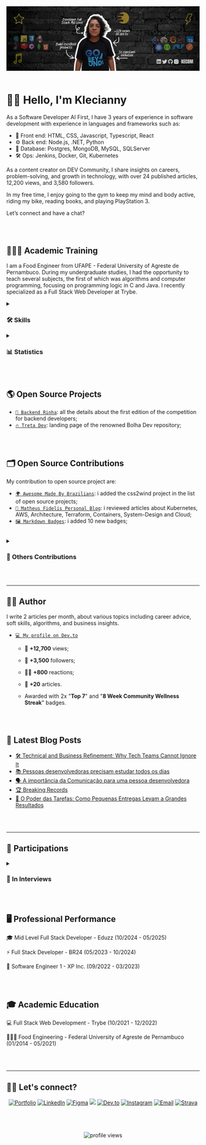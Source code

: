 <img title="My social networks" alt="My social networks" src="./assets/Couver-2025.png" />

<br>
<br>

# 👋🏽 Hello, I'm Klecianny

As a Software Developer AI First, I have 3 years of experience in software development with experience in languages and frameworks such as:

- 🎨 Front end: HTML, CSS, Javascript, Typescript, React
- ⚙️ Back end: Node.js, .NET, Python
- 💾 Database: Postgres, MongoDB, MySQL, SQLServer
- 🛠️ Ops: Jenkins, Docker, Git, Kubernetes

As a content creator on DEV Community, I share insights on careers, problem-solving, and growth in technology, with over 24 published articles, 12,200 views, and 3,580 followers.

In my free time, I enjoy going to the gym to keep my mind and body active, riding my bike, reading books, and playing PlayStation 3.

Let’s connect and have a chat?

<br>
<br>

## 👩🏽‍🎓 Academic Training

I am a Food Engineer from UFAPE - Federal University of Agreste de Pernambuco. During my undergraduate studies, I had the opportunity to teach several subjects, the first of which was algorithms and computer programming, focusing on programming logic in C and Java. I recently specialized as a Full Stack Web Developer at Trybe.

<details>
  <summary><h3>🛠 Skills</h3></summary>
<p>
<div>
<h4>Languages</h4>
<img title="JavaScript" alt="JavaScript" height="40" width="40" src="https://raw.githubusercontent.com/devicons/devicon/master/icons/javascript/javascript-plain.svg" />
<img title="TypeScript" alt="TypeScript" height="40" width="40" src="https://raw.githubusercontent.com/devicons/devicon/master/icons/typescript/typescript-original.svg" />
<img title="Python" alt="Python" height="40" width="40" src="https://cdn.jsdelivr.net/gh/devicons/devicon/icons/python/python-original.svg" />
  
<br>

<h4>Frontend Tools</h4>
<img title="HTML" alt="HTML" height="40" width="40" src="https://raw.githubusercontent.com/devicons/devicon/master/icons/html5/html5-original.svg" />
<img title="CSS" alt="CSS" height="40" width="40" src="https://raw.githubusercontent.com/devicons/devicon/master/icons/css3/css3-original.svg" />
<img title="React" alt="React" height="40" width="40" src="https://raw.githubusercontent.com/devicons/devicon/master/icons/react/react-original.svg" />
<img title="Redux" alt="Redux" height="40" width="40" src="https://raw.githubusercontent.com/devicons/devicon/master/icons/redux/redux-original.svg" />
<img title="Bootstrap" alt="Bootstrap" width="40" height="40" src="https://cdn.jsdelivr.net/gh/devicons/devicon/icons/bootstrap/bootstrap-original.svg" />
<img title="Ant Design" alt="Ant Design" height="40" width="40" src="https://cdn.jsdelivr.net/gh/devicons/devicon@latest/icons/antdesign/antdesign-original.svg" />
<img title="Material UI" alt="Material UI" height="40" width="40" src="https://cdn.jsdelivr.net/gh/devicons/devicon@latest/icons/materialui/materialui-original.svg" />         
<img title="Tailwindcss" alt="Tailwindcss" height="40" width="40" src="https://cdn.jsdelivr.net/gh/devicons/devicon@latest/icons/tailwindcss/tailwindcss-original.svg" />

<br>
  
<h4>Backend Tools</h4>
<img title="Node.JS" alt="Node.JS" height="40" width="40" src="https://cdn.jsdelivr.net/gh/devicons/devicon/icons/nodejs/nodejs-original.svg" />
<img title="MySQL" alt="MySQL" height="40" width="40" src="https://cdn.jsdelivr.net/gh/devicons/devicon/icons/mysql/mysql-original.svg" />
<img title="MongoDB" alt="MongoDB" height="40" width="40" src="https://cdn.jsdelivr.net/gh/devicons/devicon/icons/mongodb/mongodb-original.svg" />
<img title="PostgreSQL" alt="PostgreSQL" height="40" width="40" src="https://cdn.jsdelivr.net/gh/devicons/devicon/icons/postgresql/postgresql-original.svg" />
<img title="SQL Server" alt="SQL Server" height="40" width="40" src="https://cdn.jsdelivr.net/gh/devicons/devicon@latest/icons/microsoftsqlserver/microsoftsqlserver-original.svg" />
<img title="Django" alt="Django" height="40" width="40" src="https://cdn.jsdelivr.net/gh/devicons/devicon@latest/icons/django/django-plain.svg" />
<img title="Django Rest Framework" alt="Django Rest Framework" height="40" width="40" src="https://cdn.jsdelivr.net/gh/devicons/devicon@latest/icons/djangorest/djangorest-original.svg" />
<img title="DBeaver" alt="DBeaver" height="40" width="40" src="https://cdn.jsdelivr.net/gh/devicons/devicon@latest/icons/dbeaver/dbeaver-original.svg" />
<img title="Postman" alt="Postman" height="40" width="40" src="https://cdn.jsdelivr.net/gh/devicons/devicon@latest/icons/postman/postman-original.svg" />

<br>

<h4>Testing Tools</h4>
<img title="Jest" alt="Jest" height="40" width="40" src="https://raw.githubusercontent.com/devicons/devicon/master/icons/jest/jest-plain.svg" />
<img title="React Testing Library" alt="React Testing Library" width="40" height="40" src="https://testing-library.com/img/logo-large.png" />
<img title="Mocha" alt="Mocha" height="40" width="40" src="https://cdn.jsdelivr.net/gh/devicons/devicon/icons/mocha/mocha-plain.svg" />
<img title="Pytest" alt="Pytest" height="40" width="40" src="https://cdn.jsdelivr.net/gh/devicons/devicon/icons/pytest/pytest-original.svg" />

<br>

<h4>DevOps Tools</h4>
<img title="Docker" alt="Docker" height="40" width="40" src="https://raw.githubusercontent.com/devicons/devicon/master/icons/docker/docker-original.svg" />
<img title="Vercel" alt="Vercel" height="40" width="40" src="https://www.svgrepo.com/show/327408/logo-vercel.svg" />
<img title="Jenkins" alt="Jenkins" height="40" width="40" src="https://cdn.jsdelivr.net/gh/devicons/devicon@latest/icons/jenkins/jenkins-original.svg" />
<img title="Grafana" alt="Grafana" height="40" width="40" src="https://cdn.jsdelivr.net/gh/devicons/devicon@latest/icons/grafana/grafana-original.svg" />

<br>

<h4>Utility Tools</h4>
<img title="Linux" alt="Linux" width="40" height="40" src="https://raw.githubusercontent.com/devicons/devicon/master/icons/linux/linux-original.svg" />
<img title="Windows" alt="Windows" width="40" height="40" src="https://cdn.jsdelivr.net/gh/devicons/devicon@latest/icons/windows11/windows11-original.svg" />
<img title="Debian" alt="Debian" width="40" height="40" src="https://cdn.jsdelivr.net/gh/devicons/devicon/icons/debian/debian-original.svg" />
<img title="Apple" alt="Apple" width="40" height="40" src="https://cdn.jsdelivr.net/gh/devicons/devicon@latest/icons/apple/apple-original.svg" />     
<img title="Vscode" alt="Vscode" height="40" width="40" src="https://cdn.jsdelivr.net/gh/devicons/devicon/icons/vscode/vscode-original.svg" />
<img title="Jira" alt="Jira" height="40" width="40" src="https://cdn.jsdelivr.net/gh/devicons/devicon@latest/icons/jira/jira-original.svg" />

</div>
</p>
</details>

<details>
<summary><h3>📊 Statistics</h3></summary>

<table align="center" style="background-color: transparent;">
<tr border="none">
  <td colspan="2" align="center">
    <img width="100%" height="100%" src="https://github-profile-summary-cards.vercel.app/api/cards/profile-details?username=Kecbm&theme=radical" />
  </td>
</tr>
<tr border="none">
<td width="50%" align="center">
  <img width="100%" height="100%" align="center"  src="https://github-readme-stats.anuraghazra1.vercel.app/api/top-langs/?username=kecbm&theme=radical&hide_border=false&no-bg=true&no-frame=true&langs_count=10&layout=compact"/>
</td>

<td width="50%" align="center">
  <img width="100%" height="100%" src="https://github-readme-stats.vercel.app/api?username=Kecbm&theme=radical&hide_border=true" />
</td>
</tr>
</table>

</details>

<br>
<br>

<!--
## 👩🏽‍💻 Professional

I am currently a Mid Level Full Stack Developer at 

<br>
<br>
-->

## 🌎 Open Source Projects

- [`🐓 Backend Rinha`](https://rinhadebackend.vercel.app/): all the details about the first edition of the competition for backend developers;
- [`🔥 Treta Dev`](https://tretadev.vercel.app/): landing page of the renowned Bolha Dev repository;

<br>
<br>

## 🗂️ Open Source Contributions

My contribution to open source project are:

- [`🌍 Awesome Made By Brazilians`](https://github.com/felipefialho/awesome-made-by-brazilians/pull/182): i added the css2wind project in the list of open source projects;
- [`🦕 Matheus Fidelis Personal Blog`](https://github.com/msfidelis/personal-blog): i reviewed articles about Kubernetes, AWS, Architecture, Terraform, Containers, System-Design and Cloud;
- [`🖼️ Markdown Badges`](https://github.com/Ileriayo/markdown-badges/pull/805): i added 10 new badges;

<br>

<details>
  <summary><h3>📑 Others Contributions</h3></summary>

  - [`🎨 KawaiiLogos`](https://github.com/SAWARATSUKI/KawaiiLogos/pull/197): I add the português README translation;
  - [`🐧 Frontend Rinha`](https://github.com/codante-io/rinha-frontend/pull/28): i organized the list of JSON files in ascending order according to size and added this information to the list;
  - [`🆘 SOS Enchentes`](https://github.com/sidssouza/sos-enchentes/pull/1): i improved the pop-up design by adding a closed icon;
</details>

<br>
<br>

----

## ✍🏾 Author

I write 2 articles per month, about various topics including career advice, soft skills, algorithms, and business insights.

- [`💻 My profile on Dev.to`](https://dev.to/kecbm)
  
  - 👀 **+12,700** views;
  - 👥 **+3,500** followers;
  - 👍🏾 **+800** reactions;
  - 📰 **+20** articles.
 
  - Awarded with 2x "**Top 7**" and "**8 Week Community Wellness Streak**" badges.
 
<br>
<br>

## 📖 Latest Blog Posts

<ul>
<li><a href="https://dev.to/kecbm/technical-and-business-refinement-why-tech-teams-cannot-ignore-it-43i5" target="_blank">🛠️ Technical and Business Refinement: Why Tech Teams Cannot Ignore It</a></li>
<li><a href="https://dev.to/kecbm/pessoas-desenvolvedoras-precisam-estudar-todos-os-dias-5dea" target="_blank">📚 Pessoas desenvolvedoras precisam estudar todos os dias</a></li>
<li><a href="https://dev.to/kecbm/a-importancia-da-comunicacao-para-uma-pessoa-desenvolvedora-4349" target="_blank">🗣️  A importância da Comunicação para uma pessoa desenvolvedora</a></li>
<li><a href="https://dev.to/kecbm/breaking-records-55ji" target="_blank">🏆 Breaking Records</a></li>
<li><a href="https://dev.to/kecbm/o-poder-das-tarefas-como-pequenas-entregas-levam-a-grandes-resultados-2of6" target="_blank">🧩 O Poder das Tarefas: Como Pequenas Entregas Levam a Grandes Resultados</a></li>
</ul>

<br>
<br>

----

## 🤠 Participations

<details>
<summary><h3>🎥 In Interviews</h3></summary>

- 💾 <a href="https://www.twitch.tv/videos/2435200518" target="_blank">Palestra De Volta ao Código no GitHub Brasil</a>
- 💻 <a href="https://www.linkedin.com/posts/kooperecooperativa_na-koopere-acreditamos-na-melhoria-cont%C3%ADnua-activity-7287448880298782721-nER5/?utm_source=share&utm_medium=member_desktop" target="_blank">Experiência de trabalho na Koopere</a>
- 💜 <a href="https://www.instagram.com/reel/C1UtOU5LvUY/?utm_source=ig_web_copy_link&igsh=MzRlODBiNWFlZA%3D%3D" target="_blank">Como a UX para Minas Pretas fez diferença na minha vida em 2023</a>
- 👩🏾‍💻 <a href="https://g1.globo.com/tecnologia/noticia/2023/05/10/ja-incentivo-meus-filhos-comeco-pode-ser-frustrante-profissionais-contam-como-e-trabalhar-com-programacao.ghtml" target="_blank">Profissionais contam como é trabalhar com programação - Globo</a>
- 🤖 <a href="https://www.youtube.com/watch?v=Tonfpy4eQFY&list=PLw0GGb7tHTHv3gdy39NrOrLh7TrnqjUrL" target="_blank">Série Muito além do código - XP Inc.</a>
  
</details>

<br>
<br>

## 🖥 Professional Performance

<!-- ⚖️ -->

🎓 Mid Level Full Stack Developer - Eduzz (10/2024 - 05/2025)

⚡ Full Stack Developer - BR24 (05/2023 - 10/2024)

🏦 Software Engineer 1 - XP Inc. (09/2022 - 03/2023)

<!-- 🎷 Saxophonist at the Manoel Rabelo Orchestra - Garanhuns City Hall (01/2017 - 12/2020) -->

<br>
<br>

## 🎓 Academic Education

💻 Full Stack Web Development - Trybe (10/2021 - 12/2022)

👩🏽‍🔬 Food Engineering - Federal University of Agreste de Pernambuco (01/2014 - 05/2021)

<br>
<br>

----

## 🤝🏾 Let's connect?

<div align="center" style="display: inline_block">
<a href="https://kleciannymelo.vercel.app/" target="_blank"><img title="Portfolio" alt="Portfolio" src="https://img.shields.io/badge/-Portfólio-06D6A0?style=for-the-badge" target="_blank"></a>
<a href="https://www.linkedin.com/in/kecbm/" target="_blank"><img title="LinkedIn" alt="LinkedIn" src="https://img.shields.io/badge/-LinkedIn-%230077B5?style=for-the-badge&logo=linkedin&logoColor=white" target="_blank"></a> 
<a href="https://www.figma.com/@kecbm" target="_blank"><img title="Figma" alt="Figma" src="https://img.shields.io/badge/Figma-F24E1E?style=for-the-badge&logo=figma&logoColor=white" target="_blank"></a>
<a href="https://twitter.com/Kecbm" target="_blank"><img src="https://img.shields.io/badge/Twitter-1DA1F2?style=for-the-badge&logo=twitter&logoColor=white" target="_blank"></a>
<!-- <a href="https://bsky.app/profile/kecbm.bsky.social" target="_blank"><img title="Bluesky" alt="Bluesky" src="https://img.shields.io/badge/Bluesky-0285FF?logo=bluesky&logoColor=fff&style=for-the-badge" target="_blank"></a> -->
<a href="https://dev.to/kecbm" target="_blank"><img title="Dev.to" alt="Dev.to" src="https://img.shields.io/static/v1?message=dev.to&logo=dev.to&label=&color=0A0A0A&logoColor=white&labelColor=&style=for-the-badge" /></a>
<a href="https://www.instagram.com/kecbm/" target="_blank"><img title="Instagram" alt="Instagram" src="https://img.shields.io/badge/-Instagram-%23E4405F?style=for-the-badge&logo=instagram&logoColor=white" target="_blank"></a>
<a href="mailto:kleciannymelo@gmail.com"><img title="Email" alt="Email" src="https://img.shields.io/badge/Gmail-C00021?style=for-the-badge&logo=gmail&logoColor=white" target="_blank"></a>
<a href="https://www.strava.com/athletes/kecbm"><img title="Strava" alt="Strava" src="https://img.shields.io/badge/Strava-FC4C02?style=for-the-badge&logo=strava&logoColor=white" target="_blank" /></a>
</div>

<br>
<br>
<br>
<br>

<div align="center">
  <img src="https://komarev.com/ghpvc/?username=Kecbm" alt="profile views" />
</div>
